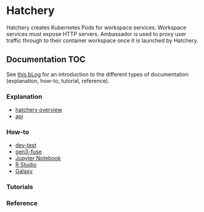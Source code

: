 # Hatchery

Hatchery creates Kubernetes Pods for workspace services. Workspace services must expose HTTP servers. Ambassador is used to proxy user traffic through to their container workspace once it is launched by Hatchery.

## Documentation TOC

See [this bLog](https://www.divio.com/blog/documentation/) for an introduction to the different types of documentation (explanation, how-to, tutorial, reference).

### Explanation
* [hatchery overview](doc/explanation/hatcheryOverview.md)
* [api](doc/explain/hatcheryApi.md)

### How-to
* [dev-test](doc/howto/devTest.md)
* [gen3-fuse](doc/howto/fuseSidecar.md)
* [Jupyter Notebook](doc/howto/jupyterNotebook.md)
* [R Studio](doc/howto/rStudio.md)
* [Galaxy](doc/howto/galaxy.md)

### Tutorials

### Reference

